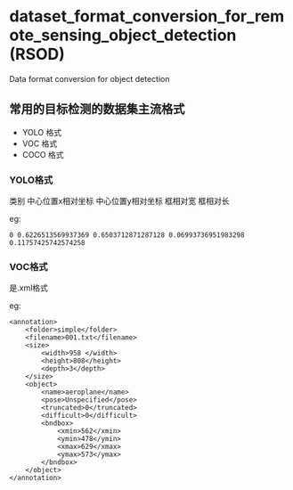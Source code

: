 # dataset_format_conversion_for_remote_sensing_object_detection (RSOD)

Data format conversion for object detection

## 常用的目标检测的数据集主流格式
- YOLO 格式 
- VOC 格式
- COCO 格式

### YOLO格式
类别 中心位置x相对坐标 中心位置y相对坐标 框相对宽 框相对长

eg:
```
0 0.6226513569937369 0.6503712871287128 0.06993736951983298 0.11757425742574258
```
### VOC格式
是.xml格式

eg:
```
<annotation>
	<folder>simple</folder>
	<filename>001.txt</filename>
	<size>
		<width>958 </width>
		<height>808</height>
		<depth>3</depth>
	</size>
	<object>
		<name>aeroplane</name>
		<pose>Unspecified</pose>
		<truncated>0</truncated>
		<difficult>0</difficult>
		<bndbox>
			<xmin>562</xmin>
			<ymin>478</ymin>
			<xmax>629</xmax>
			<ymax>573</ymax>
		</bndbox>
	</object>
</annotation>
```

